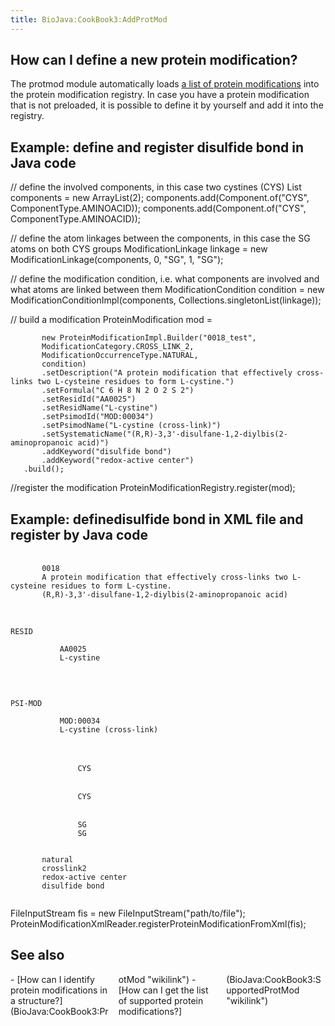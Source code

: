 ```yaml
---
title: BioJava:CookBook3:AddProtMod
---
```


How can I define a new protein modification?
--------------------------------------------

The protmod module automatically loads [a list of protein
modifications](BioJava:CookBook3:SupportedProtMod "wikilink") into the
protein modification registry. In case you have a protein modification
that is not preloaded, it is possible to define it by yourself and add
it into the registry.

Example: define and register disulfide bond in Java code
--------------------------------------------------------

<java> // define the involved components, in this case two cystines
(CYS) List<Component> components = new ArrayList<Component>(2);
components.add(Component.of("CYS", ComponentType.AMINOACID));
components.add(Component.of("CYS", ComponentType.AMINOACID));

// define the atom linkages between the components, in this case the SG
atoms on both CYS groups ModificationLinkage linkage = new
ModificationLinkage(components, 0, "SG", 1, "SG");

// define the modification condition, i.e. what components are involved
and what atoms are linked between them ModificationCondition condition =
new ModificationConditionImpl(components,
Collections.singletonList(linkage));

// build a modification ProteinModification mod =

`       new ProteinModificationImpl.Builder("0018_test", `  
`       ModificationCategory.CROSS_LINK_2,`  
`       ModificationOccurrenceType.NATURAL,`  
`       condition)`  
`       .setDescription("A protein modification that effectively cross-links two L-cysteine residues to form L-cystine.")`  
`       .setFormula("C 6 H 8 N 2 O 2 S 2")`  
`       .setResidId("AA0025")`  
`       .setResidName("L-cystine")`  
`       .setPsimodId("MOD:00034")`  
`       .setPsimodName("L-cystine (cross-link)")`  
`       .setSystematicName("(R,R)-3,3'-disulfane-1,2-diylbis(2-aminopropanoic acid)")`  
`       .addKeyword("disulfide bond")`  
`       .addKeyword("redox-active center")`  
`   .build();`

//register the modification ProteinModificationRegistry.register(mod);
</java>

Example: definedisulfide bond in XML file and register by Java code
-------------------------------------------------------------------

<xml> <ProteinModifications>

`   `<Entry>  
`       `<Id>`0018`</Id>  
`       `<Description>`A protein modification that effectively cross-links two L-cysteine residues to form L-cystine.`</Description>  
`       `<SystematicName>`(R,R)-3,3'-disulfane-1,2-diylbis(2-aminopropanoic acid)`</SystematicName>  
`       `<CrossReference>  
`           `

    RESID

`           `<Id>`AA0025`</Id>  
`           `<Name>`L-cystine`</Name>  
`       `</CrossReference>  
`       `<CrossReference>  
`           `

    PSI-MOD

`           `<Id>`MOD:00034`</Id>  
`           `<Name>`L-cystine (cross-link)`</Name>  
`       `</CrossReference>  
`       `<Condition>  
`           `<Component component="1">  
`               `<Id source="PDBCC">`CYS`</Id>  
`           `</Component>  
`           `<Component component="2">  
`               `<Id source="PDBCC">`CYS`</Id>  
`           `</Component>  
`           `<Bond>  
`               `<Atom component="1">`SG`</Atom>  
`               `<Atom component="2">`SG`</Atom>  
`           `</Bond>  
`       `</Condition>  
`       `<Occurrence>`natural`</Occurrence>  
`       `<Category>`crosslink2`</Category>  
`       `<Keyword>`redox-active center`</Keyword>  
`       `<Keyword>`disulfide bond`</Keyword>  
`   `</Entry>

</ProteinModifications> </xml>

<java> FileInputStream fis = new FileInputStream("path/to/file");
ProteinModificationXmlReader.registerProteinModificationFromXml(fis);
</java>

See also
--------

<div style="-moz-column-count:3; column-count:3;">
-   [How can I identify protein modifications in a
    structure?](BioJava:CookBook3:ProtMod "wikilink")
-   [How can I get the list of supported protein
    modifications?](BioJava:CookBook3:SupportedProtMod "wikilink")

</div>

